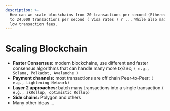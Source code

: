 ```yaml
---
description: >-
  How can we scale blockchains from 20 transactions per second (Ethereum rates)
  to 24,000 transactions per second ( Visa rates ) ? ... While also maintaining
  low transaction fees.
---
```


# Scaling Blockchain

* **Faster Consensus:** modern blockchains, use different and faster consensus algorithms that can handle many more _tx/sec_; `( e.g., Solana, Polkadot, Avalanche )`
* **Payment channels:** most transactions are off chain Peer-to-Peer; `( e.g., Lightening Network)`
* **Layer 2 approaches:** batch many transactions into a single transaction.`( e.g., zkRollup, optimistic Rollup)`
* **Side chains:** Polygon and others
* Many other ideas ...
